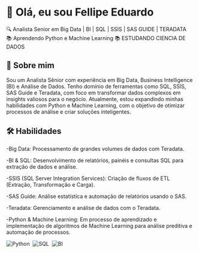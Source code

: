 # 👋 Olá, eu sou Fellipe Eduardo

🔍 Analista Senior em Big Data | BI | SQL | SSIS | SAS GUIDE | TERADATA  
📚 Aprendendo Python e Machine Learning
📚 ESTUDANDO CIENCIA DE DADOS

## 🚀 Sobre mim

Sou um Analista Sênior com experiência em Big Data, Business Intelligence (BI) e Análise de Dados. 
Tenho domínio de ferramentas como SQL, SSIS, SAS Guide e Teradata, com foco em transformar dados complexos em insights valiosos para o negócio. 
Atualmente, estou expandindo minhas habilidades com Python e Machine Learning, com o objetivo de otimizar processos de análise e criar soluções inteligentes.

## 🛠️ Habilidades

-Big Data: Processamento de grandes volumes de dados com Teradata.

-BI & SQL: Desenvolvimento de relatórios, painéis e consultas SQL para extração de dados e análise.

-SSIS (SQL Server Integration Services): Criação de fluxos de ETL (Extração, Transformação e Carga).

-SAS Guide: Análise estatística e automação de relatórios usando o SAS.

-Teradata: Gerenciamento e análise de dados com o Teradata.

-Python & Machine Learning: Em processo de aprendizado e implementação de algoritmos de Machine Learning para análise preditiva e automação de processos.

![Python](https://img.shields.io/badge/-Python-0D1117?style=for-the-badge&logo=python&labelColor=0D1117)&nbsp;
![SQL](https://img.shields.io/badge/-SQL-0D1117?style=for-the-badge&logo=sql&labelColor=0D1117)&nbsp;
![BI](https://img.shields.io/badge/-SQL-0D1117?style=for-the-badge&logo=bi&labelColor=0D1117)&nbsp;
